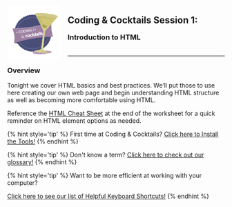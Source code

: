 <div>
    <img src="images/logo.png" style="float: left; margin: 0px 15px 15px 0px; height:125px;">
    <h2 style="display:inline-block;margin-top:1em;">Coding &amp; Cocktails Session 1:</h2>
    <h3 style="margin-top:0;margin-bottom:2em;">Introduction to HTML</h3>
</div>
<hr>


### Overview

Tonight we cover HTML basics and best practices. We’ll put those to use here creating our own web page and begin understanding HTML structure as well as becoming more comfortable using HTML.

Reference the [HTML Cheat Sheet](/html-cheat-sheet.md) at the end of the worksheet for a quick reminder on HTML element options as needed.

{% hint style='tip' %}
First time at Coding & Cocktails?   [Click here to Install the Tools!](http://bit.ly/CnCTheTools)
{% endhint %}

{% hint style='tip' %}
Don't know a term?   [Click here to check out our glossary!](http://bit.ly/CnCgloss)
{% endhint %}

{% hint style='tip' %}
Want to be more efficient at working with your computer?

[Click here to see our list of Helpful Keyboard Shortcuts!](/references/README.md)
{% endhint %}
 